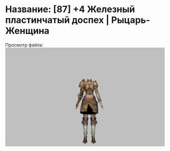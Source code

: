 # Название: [87] +4 Железный пластинчатый доспех | Рыцарь-Женщина

Просмотр файла:
![p010004.png](p010004.png)